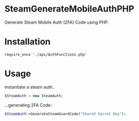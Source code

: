 # SteamGenerateMobileAuthPHP
Generate Steam Mobile Auth (2FA) Code using PHP.

# Installation

```
require_once './api/AuthFunctions.php'
```

# Usage
Instantiate a steam auth..

```php
$SteamAuth = new SteamAuth;
```

...generating 2FA Code:

```php
$SteamAuth->GenerateSteamGuardCode("Shared Secret Key");
```
